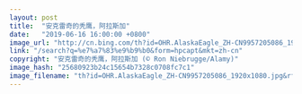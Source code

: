 ```yaml
---
layout: post
title:  "安克雷奇的秃鹰，阿拉斯加"
date:   "2019-06-16 16:00:00 +0800"
image_url: "http://cn.bing.com/th?id=OHR.AlaskaEagle_ZH-CN9957205086_1920x1080.jpg&rf=LaDigue_1920x1080.jpg&pid=hp"
link: "/search?q=%e7%a7%83%e9%b9%b0&form=hpcapt&mkt=zh-cn"
copyright: "安克雷奇的秃鹰，阿拉斯加 (© Ron Niebrugge/Alamy)"
image_hash: "25680923b24c15654b7328c0708fc7c1"
image_filename: "th?id=OHR.AlaskaEagle_ZH-CN9957205086_1920x1080.jpg&rf=LaDigue_1920x1080.jpg&pid=hp"
---
```

